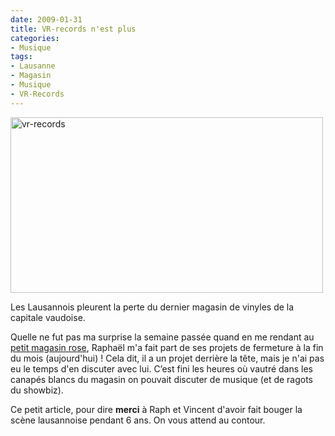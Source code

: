 ```yaml
---
date: 2009-01-31
title: VR-records n'est plus
categories:
- Musique
tags:
- Lausanne
- Magasin
- Musique
- VR-Records
---
```

<img class="alignnone size-full wp-image-1012" title="vr-records" src="https://dlgjp9x71cipk.cloudfront.net/2009/01/vr-records.png" alt="vr-records" width="500" height="281" />

Les Lausannois pleurent la perte du dernier magasin de vinyles de la capitale vaudoise.

Quelle ne fut pas ma surprise la semaine passée quand en me rendant au <a title="Le site du magasin VR-Records" href="https://www.vr-records.ch">petit magasin rose</a>, Raphaël m'a fait part de ses projets de fermeture à la fin du mois (aujourd'hui) ! Cela dit, il a un projet derrière la tête, mais je n'ai pas eu le temps d'en discuter avec lui. C’est fini les heures où vautré dans les canapés blancs du magasin on pouvait discuter de musique (et de ragots du showbiz).

Ce petit article, pour dire <strong>merci</strong> à Raph et Vincent d'avoir fait bouger la scène lausannoise pendant 6 ans. On vous attend au contour.
